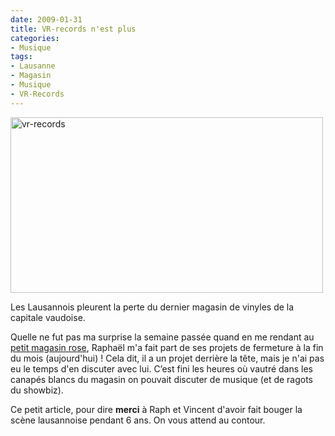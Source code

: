 ```yaml
---
date: 2009-01-31
title: VR-records n'est plus
categories:
- Musique
tags:
- Lausanne
- Magasin
- Musique
- VR-Records
---
```

<img class="alignnone size-full wp-image-1012" title="vr-records" src="https://dlgjp9x71cipk.cloudfront.net/2009/01/vr-records.png" alt="vr-records" width="500" height="281" />

Les Lausannois pleurent la perte du dernier magasin de vinyles de la capitale vaudoise.

Quelle ne fut pas ma surprise la semaine passée quand en me rendant au <a title="Le site du magasin VR-Records" href="https://www.vr-records.ch">petit magasin rose</a>, Raphaël m'a fait part de ses projets de fermeture à la fin du mois (aujourd'hui) ! Cela dit, il a un projet derrière la tête, mais je n'ai pas eu le temps d'en discuter avec lui. C’est fini les heures où vautré dans les canapés blancs du magasin on pouvait discuter de musique (et de ragots du showbiz).

Ce petit article, pour dire <strong>merci</strong> à Raph et Vincent d'avoir fait bouger la scène lausannoise pendant 6 ans. On vous attend au contour.
